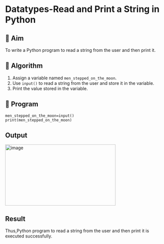 # Datatypes-Read and Print a String in Python

## 🎯 Aim
To write a Python program to read a string from the user and then print it.

## 🧠 Algorithm
1. Assign a variable named `men_stepped_on_the_moon`.
2. Use `input()` to read a string from the user and store it in the variable.
3. Print the value stored in the variable.

## 🧾 Program
```
men_stepped_on_the_moon=input()
print(men_stepped_on_the_moon)
```
## Output
<img width="355" height="196" alt="image" src="https://github.com/user-attachments/assets/50d3d948-4430-47fa-8170-4462eacbceac" />

## Result
Thus,Python program to read a string from the user and then print it is executed successfully.
